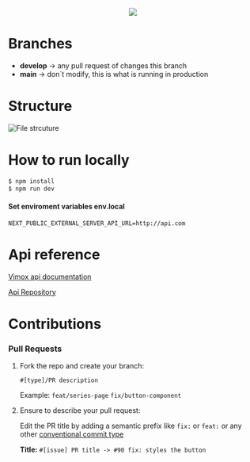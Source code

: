 <p align="center">
  <img src="https://res.cloudinary.com/djiqx3siw/image/upload/v1624480890/Group_17_yk32tr.svg" />
</p>

# Branches
- **develop**  ->  any pull request of changes this branch
- **main** -> don´t modify, this is what is running in production

# Structure
![File strcuture](https://res.cloudinary.com/djiqx3siw/image/upload/v1624481066/Vimox_file_structure_azjgha_jyinlp.png) 

# How to run locally
```bash
$ npm install
$ npm run dev
```
####  Set enviroment variables  env.local
```
NEXT_PUBLIC_EXTERNAL_SERVER_API_URL=http://api.com
```

# Api reference
[Vimox api documentation](https://vimox-api-doc.vercel.app/)

[Api Repository](https://github.com/AlexGarrixen/vimox-api)


# Contributions

### Pull Requests

 1. Fork the repo and create your branch: 
 
     `#[type]/PR description` 
     
     Example:
     `feat/series-page`
     `fix/button-component`

 2.  Ensure to describe your pull request:

	  Edit the PR title by adding a semantic prefix like `fix:` or `feat:` or any other     [conventional commit type](https://github.com/commitizen/conventional-commit-types/blob/master/index.json)
     
     **Title:**
     `#[issue] PR title -> #90 fix: styles the button`
